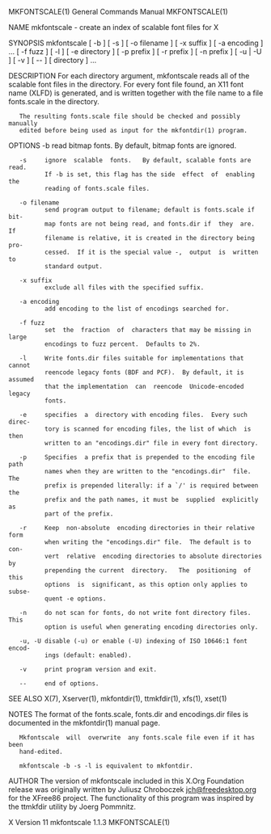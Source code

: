 MKFONTSCALE(1)             General Commands Manual             MKFONTSCALE(1)

NAME
       mkfontscale - create an index of scalable font files for X

SYNOPSIS
       mkfontscale  [ -b ] [ -s ] [ -o filename ] [ -x suffix ] [ -a encoding
       ] ... [ -f fuzz ] [ -l ] [ -e directory ] [ -p prefix ] [ -r prefix  ]
       [ -n prefix ] [ -u | -U ] [ -v ] [ -- ] [ directory ] ...

DESCRIPTION
       For  each  directory  argument,  mkfontscale reads all of the scalable
       font files in the directory.  For every font file found, an  X11  font
       name  (XLFD)  is generated, and is written together with the file name
       to a file fonts.scale in the directory.

       The resulting fonts.scale file should be checked and possibly manually
       edited before being used as input for the mkfontdir(1) program.

OPTIONS
       -b     read bitmap fonts.  By default, bitmap fonts are ignored.

       -s     ignore  scalable  fonts.   By default, scalable fonts are read.
              If -b is set, this flag has the side  effect  of  enabling  the
              reading of fonts.scale files.

       -o filename
              send program output to filename; default is fonts.scale if bit‐
              map fonts are not being read, and fonts.dir if  they  are.   If
              filename is relative, it is created in the directory being pro‐
              cessed.  If it is the special value -,  output  is  written  to
              standard output.

       -x suffix
              exclude all files with the specified suffix.

       -a encoding
              add encoding to the list of encodings searched for.

       -f fuzz
              set  the  fraction  of  characters that may be missing in large
              encodings to fuzz percent.  Defaults to 2%.

       -l     Write fonts.dir files suitable for implementations that  cannot
              reencode legacy fonts (BDF and PCF).  By default, it is assumed
              that the implementation  can  reencode  Unicode-encoded  legacy
              fonts.

       -e     specifies  a  directory with encoding files.  Every such direc‐
              tory is scanned for encoding files, the list of which  is  then
              written to an "encodings.dir" file in every font directory.

       -p     Specifies  a prefix that is prepended to the encoding file path
              names when they are written to the "encodings.dir"  file.   The
              prefix is prepended literally: if a `/' is required between the
              prefix and the path names, it must be  supplied  explicitly  as
              part of the prefix.

       -r     Keep  non-absolute  encoding directories in their relative form
              when writing the "encodings.dir" file.  The default is to  con‐
              vert  relative  encoding directories to absolute directories by
              prepending the current  directory.   The  positioning  of  this
              options  is  significant, as this option only applies to subse‐
              quent -e options.

       -n     do not scan for fonts, do not write font directory files.  This
              option is useful when generating encoding directories only.

       -u, -U disable (-u) or enable (-U) indexing of ISO 10646:1 font encod‐
              ings (default: enabled).

       -v     print program version and exit.

       --     end of options.

SEE ALSO
       X(7), Xserver(1), mkfontdir(1), ttmkfdir(1), xfs(1), xset(1)

NOTES
       The format of the fonts.scale, fonts.dir and  encodings.dir  files  is
       documented in the mkfontdir(1) manual page.

       Mkfontscale  will  overwrite  any fonts.scale file even if it has been
       hand-edited.

       mkfontscale -b -s -l is equivalent to mkfontdir.

AUTHOR
       The version of mkfontscale included in this X.Org  Foundation  release
       was originally written by Juliusz Chroboczek <jch@freedesktop.org> for
       the XFree86 project.  The functionality of this program  was  inspired
       by the ttmkfdir utility by Joerg Pommnitz.

X Version 11                  mkfontscale 1.1.3                MKFONTSCALE(1)
